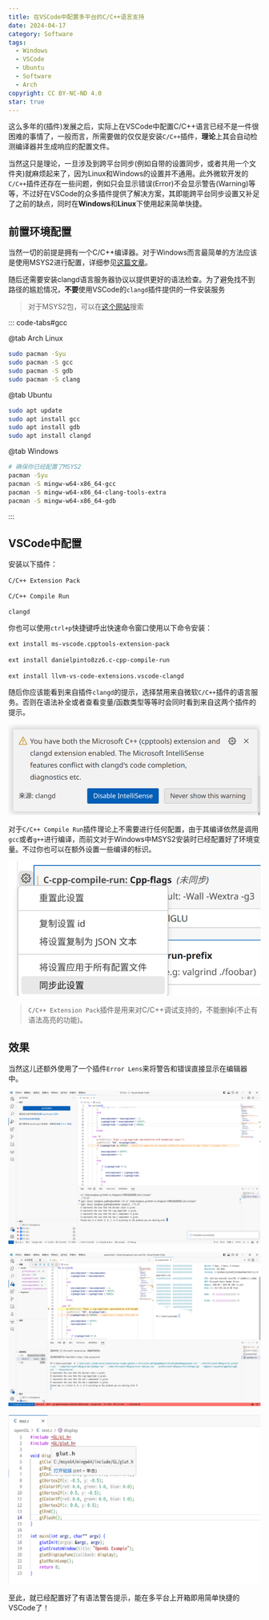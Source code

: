 ```yaml
---
title: 在VSCode中配置多平台的C/C++语言支持
date: 2024-04-17
category: Software
tags:
  - Windows
  - VSCode
  - Ubuntu
  - Software
  - Arch
copyright: CC BY-NC-ND 4.0
star: true
---
```


这么多年的(插件)发展之后，实际上在VSCode中配置C/C++语言已经不是一件很困难的事情了，一般而言，所需要做的仅仅是安装`C/C++`插件，**理论**上其会自动检测编译器并生成响应的配置文件。

当然这只是理论，一旦涉及到跨平台同步(例如自带的设置同步，或者共用一个文件夹)就麻烦起来了，因为Linux和Windows的设置并不通用。此外微软开发的`C/C++`插件还存在一些问题，例如只会显示错误(Error)不会显示警告(Warning)等等，不过好在VSCode的众多插件提供了解决方案，其即能跨平台同步设置又补足了之前的缺点，同时在**Windows**和**Linux**下使用起来简单快捷。

<!-- more -->

## 前置环境配置

当然一切的前提是拥有一个C/C++编译器。对于Windows而言最简单的方法应该是使用MSYS2进行配置，详细参见[这篇文章](https://blog.menghuan1918.com/posts/Windows_env_opengl.html)。

随后还需要安装clangd语言服务器协议以提供更好的语法检查。为了避免找不到路径的尴尬情况，**不要**使用VSCode的`clangd`插件提供的一件安装服务

> 对于MSYS2包，可以在[这个网站](https://packages.msys2.org/queue)搜索

::: code-tabs#gcc

@tab Arch Linux

```bash
sudo pacman -Syu
sudo pacman -S gcc
sudo pacman -S gdb
sudo pacman -S clang
```

@tab Ubuntu

```bash
sudo apt update
sudo apt install gcc
sudo apt install gdb
sudo apt install clangd
```

@tab Windows

```bash
# 确保你已经配置了MSYS2
pacman -Syu
pacman -S mingw-w64-x86_64-gcc
pacman -S mingw-w64-x86_64-clang-tools-extra
pacman -S mingw-w64-x86_64-gdb
```

:::

## VSCode中配置

安装以下插件：

`C/C++ Extension Pack`

`C/C++ Compile Run`

`clangd`

你也可以使用`ctrl+p`快捷键呼出快速命令窗口使用以下命令安装：

```VSCode
ext install ms-vscode.cpptools-extension-pack

ext install danielpinto8zz6.c-cpp-compile-run

ext install llvm-vs-code-extensions.vscode-clangd
```

随后你应该能看到来自插件`clangd`的提示，选择禁用来自微软`C/C++`插件的语言服务。否则在语法补全或者查看变量/函数类型等等时会同时看到来自这两个插件的提示。

![选择左边那个](../images/8/Clangd_warning.png)

对于`C/C++ Compile Run`插件理论上不需要进行任何配置，由于其编译依然是调用`gcc`或者`g++`进行编译，而前文对于Windows中MSYS2安装时已经配置好了环境变量。不过你也可以在额外设置一些编译的标识。

![当然这个标识不是跨平台的，记得取消同步这个设置](../images/8/Setting.png)

> `C/C++ Extension Pack`插件是用来对C/C++调试支持的，不能删掉(不止有语法高亮的功能)。

## 效果

当然这儿还额外使用了一个插件`Error Lens`来将警告和错误直接显示在编辑器中。

![在Linux下查看警告并运行](../images/8/Linux_run.png)

![在Windows下进行调试](../images/8/debug.png)

![Windows下识别通过MSYS2安装的库](../images/8/windows_h.png)

至此，就已经配置好了有语法警告提示，能在多平台上开箱即用简单快捷的VSCode了！